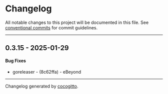 # Changelog
All notable changes to this project will be documented in this file. See [conventional commits](https://www.conventionalcommits.org/) for commit guidelines.

- - -
## 0.3.15 - 2025-01-29
#### Bug Fixes
- goreleaser - (8c62ffa) - eBeyond

- - -

Changelog generated by [cocogitto](https://github.com/cocogitto/cocogitto).